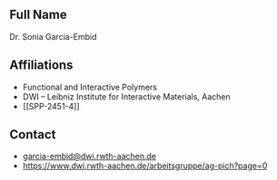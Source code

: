## Full Name
Dr. Sonia Garcia-Embid

## Affiliations
- Functional and Interactive Polymers
- DWI – Leibniz Institute for Interactive Materials, Aachen
- [[SPP-2451-4]]
## Contact
- garcia-embid@dwi.rwth-aachen.de
- https://www.dwi.rwth-aachen.de/arbeitsgruppe/ag-pich?page=0

